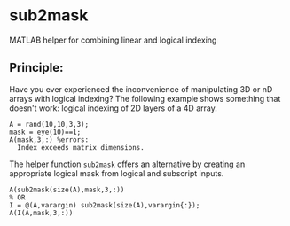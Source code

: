 # sub2mask
MATLAB helper for combining linear and logical indexing

## Principle:
Have you ever experienced the inconvenience of manipulating 3D or nD arrays with logical indexing?
The following example shows something that doesn't work: logical indexing of 2D layers of a 4D array.
```
A = rand(10,10,3,3);
mask = eye(10)==1;
A(mask,3,:) %errors:
  Index exceeds matrix dimensions.
```

The helper function `sub2mask` offers an alternative by creating an appropriate logical mask from logical and subscript inputs.
```
A(sub2mask(size(A),mask,3,:))
% OR
I = @(A,varargin) sub2mask(size(A),varargin{:});
A(I(A,mask,3,:))
```

